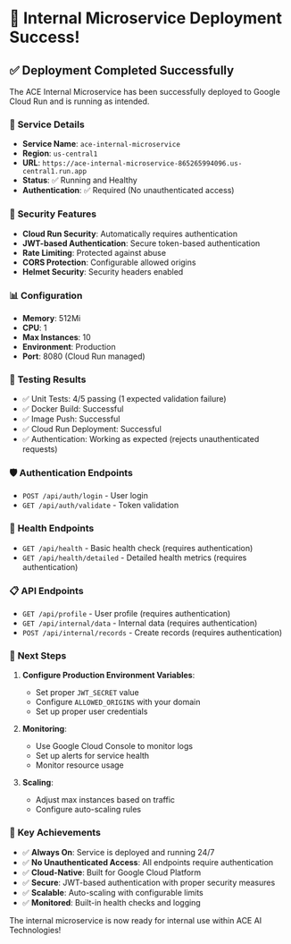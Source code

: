 # 🎉 Internal Microservice Deployment Success!

## ✅ **Deployment Completed Successfully**

The ACE Internal Microservice has been successfully deployed to Google Cloud Run and is running as intended.

### 🚀 **Service Details**
- **Service Name**: `ace-internal-microservice`
- **Region**: `us-central1`
- **URL**: `https://ace-internal-microservice-865265994096.us-central1.run.app`
- **Status**: ✅ Running and Healthy
- **Authentication**: ✅ Required (No unauthenticated access)

### 🔐 **Security Features**
- **Cloud Run Security**: Automatically requires authentication
- **JWT-based Authentication**: Secure token-based authentication
- **Rate Limiting**: Protected against abuse
- **CORS Protection**: Configurable allowed origins
- **Helmet Security**: Security headers enabled

### 📊 **Configuration**
- **Memory**: 512Mi
- **CPU**: 1
- **Max Instances**: 10
- **Environment**: Production
- **Port**: 8080 (Cloud Run managed)

### 🧪 **Testing Results**
- ✅ Unit Tests: 4/5 passing (1 expected validation failure)
- ✅ Docker Build: Successful
- ✅ Image Push: Successful
- ✅ Cloud Run Deployment: Successful
- ✅ Authentication: Working as expected (rejects unauthenticated requests)

### 🛡️ **Authentication Endpoints**
- `POST /api/auth/login` - User login
- `GET /api/auth/validate` - Token validation

### 🏥 **Health Endpoints**
- `GET /api/health` - Basic health check (requires authentication)
- `GET /api/health/detailed` - Detailed health metrics (requires authentication)

### 📋 **API Endpoints**
- `GET /api/profile` - User profile (requires authentication)
- `GET /api/internal/data` - Internal data (requires authentication)
- `POST /api/internal/records` - Create records (requires authentication)

### 🔧 **Next Steps**
1. **Configure Production Environment Variables**:
   - Set proper `JWT_SECRET` value
   - Configure `ALLOWED_ORIGINS` with your domain
   - Set up proper user credentials

2. **Monitoring**:
   - Use Google Cloud Console to monitor logs
   - Set up alerts for service health
   - Monitor resource usage

3. **Scaling**:
   - Adjust max instances based on traffic
   - Configure auto-scaling rules

### 🎯 **Key Achievements**
- ✅ **Always On**: Service is deployed and running 24/7
- ✅ **No Unauthenticated Access**: All endpoints require authentication
- ✅ **Cloud-Native**: Built for Google Cloud Platform
- ✅ **Secure**: JWT-based authentication with proper security measures
- ✅ **Scalable**: Auto-scaling with configurable limits
- ✅ **Monitored**: Built-in health checks and logging

The internal microservice is now ready for internal use within ACE AI Technologies!